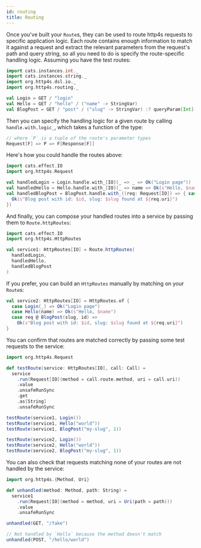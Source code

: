 ```yaml
---
id: routing
title: Routing
---
```


Once you've built your `Route`s, they can be used to route http4s requests to specific application logic. Each route contains enough information to match it against a request and extract the relevant parameters from the request's path and query string, so all you need to do is specify the route-specific handling logic. Assuming you have the test routes:

```scala mdoc
import cats.instances.int._
import cats.instances.string._
import org.http4s.dsl.io._
import org.http4s.routing._

val Login = GET / "login"
val Hello = GET / "hello" / ("name" -> StringVar)
val BlogPost = GET / "post" / ("slug" -> StringVar) :? queryParam[Int]("id")
```

Then you can specify the handling logic for a given route by calling `handle.with.logic_`, which takes a function of the type:

```scala
// where `P` is a tuple of the route's parameter types
Request[F] => P => F[Response[F]]
```

Here's how you could handle the routes above:

```scala mdoc
import cats.effect.IO
import org.http4s.Request

val handledLogin = Login.handle.with_[IO](_ => _ => Ok("Login page"))
val handledHello = Hello.handle.with_[IO](_ => name => Ok(s"Hello, $name"))
val handledBlogPost = BlogPost.handle.with_((req: Request[IO]) => { case (slug, id) =>
  Ok(s"Blog post with id: $id, slug: $slug found at ${req.uri}")
})
```

And finally, you can compose your handled routes into a service by passing them to `Route.httpRoutes`:

```scala mdoc
import cats.effect.IO
import org.http4s.HttpRoutes

val service1: HttpRoutes[IO] = Route.httpRoutes(
  handledLogin,
  handledHello,
  handledBlogPost
)
```

If you prefer, you can build an `HttpRoutes` manually by matching on your `Route`s:

```scala mdoc
val service2: HttpRoutes[IO] = HttpRoutes.of {
  case Login(_) => Ok("Login page")
  case Hello(name) => Ok(s"Hello, $name")
  case req @ BlogPost(slug, id) =>
    Ok(s"Blog post with id: $id, slug: $slug found at ${req.uri}")
}
```

You can confirm that routes are matched correctly by passing some test requests to the service:

```scala mdoc
import org.http4s.Request

def testRoute(service: HttpRoutes[IO], call: Call) =
  service
    .run(Request[IO](method = call.route.method, uri = call.uri))
    .value
    .unsafeRunSync
    .get
    .as[String]
    .unsafeRunSync

testRoute(service1, Login())
testRoute(service1, Hello("world"))
testRoute(service1, BlogPost("my-slug", 1))

testRoute(service2, Login())
testRoute(service2, Hello("world"))
testRoute(service2, BlogPost("my-slug", 1))
```

You can also check that requests matching none of your routes are not handled by the service:

```scala mdoc
import org.http4s.{Method, Uri}

def unhandled(method: Method, path: String) =
  service1
    .run(Request[IO](method = method, uri = Uri(path = path)))
    .value
    .unsafeRunSync

unhandled(GET, "/fake")

// Not handled by `Hello` because the method doesn't match
unhandled(POST, "/hello/world")
```
